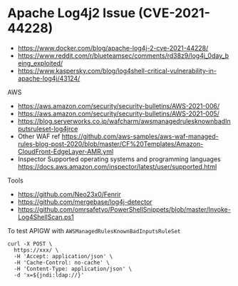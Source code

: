 # Apache Log4j2 Issue (CVE-2021-44228)

- https://www.docker.com/blog/apache-log4j-2-cve-2021-44228/
- https://www.reddit.com/r/blueteamsec/comments/rd38z9/log4j_0day_being_exploited/
- https://www.kaspersky.com/blog/log4shell-critical-vulnerability-in-apache-log4j/43124/

AWS
- https://aws.amazon.com/security/security-bulletins/AWS-2021-006/
- https://aws.amazon.com/security/security-bulletins/AWS-2021-005/
- https://blog.serverworks.co.jp/wafcharm/awsmanagedrulesknownbadInputsruleset-log4jrce
- Other WAF ref https://github.com/aws-samples/aws-waf-managed-rules-blog-post-2020/blob/master/CF%20Templates/Amazon-CloudFront-EdgeLayer-AMR.yml
- Inspector Supported operating systems and programming languages https://docs.aws.amazon.com/inspector/latest/user/supported.html

Tools
- https://github.com/Neo23x0/Fenrir
- https://github.com/mergebase/log4j-detector
- https://github.com/omrsafetyo/PowerShellSnippets/blob/master/Invoke-Log4ShellScan.ps1

To test APIGW with `AWSManagedRulesKnownBadInputsRuleSet`
```
curl -X POST \
  https://xxx/ \
  -H 'Accept: application/json' \
  -H 'Cache-Control: no-cache' \
  -H 'Content-Type: application/json' \
  -d 'x=${jndi:ldap://}'
```
